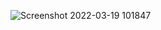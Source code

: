 ![Screenshot 2022-03-19 101847](https://user-images.githubusercontent.com/96426109/159097650-64e2b8de-318c-4604-b92a-14d88f826f4c.png)
